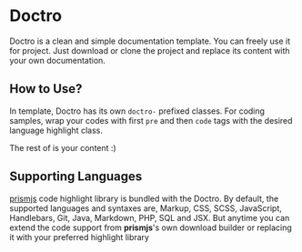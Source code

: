 # Doctro
Doctro is a clean and simple documentation template. You can freely use it for project. Just download or clone the project and replace its content with your own documentation.

## How to Use?
In template, Doctro has its own `doctro-` prefixed classes. For coding samples, wrap your codes with first `pre` and then `code` tags with the desired language highlight class.

The rest of is your content :)

## Supporting Languages
[prismjs](http://prismjs.com/) code highlight library is bundled with the  Doctro. By default, the supported languages and syntaxes are, Markup, CSS, SCSS, JavaScript, Handlebars, Git, Java, Markdown, PHP, SQL and JSX. But anytime you can extend the code support from <strong>prismjs</strong>'s own download builder or replacing it with your preferred highlight library
